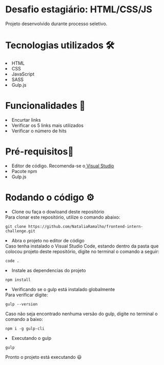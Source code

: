# Desafio estagiário: HTML/CSS/JS
Projeto desenvolvido durante processo seletivo.

# Tecnologias utilizados :hammer_and_wrench:
<li> HTML</li>
<li> CSS </li>
<li> JavaScript </li>
<li> SASS </li>
<li> Gulp.js </li>

# Funcionalidades :pushpin:
<li> Encurtar links </li>
<li> Verificar os 5 links mais utilizados </li>
<li> Verificar o número de hits </li>

# Pré-requisitos:memo:
<li> Editor de código. Recomenda-se o<a href="https://code.visualstudio.com/"> Visual Studio</a> </li>
<li> Pacote npm </li> 
<li> Gulp.js </li> 

# Rodando o código :gear:
<li> Clone ou faça o dowloand deste repositório </li>
 Para clonar este repositório, utilize o comando abaixo: 
 
  ```
 git clone https://github.com/NataliaRamalho/frontend-intern-challenge.git
 ```
 <li> Abra o projeto no editor de código </li>
 Caso tenha instalado o Visual Studio Code, estando dentro da pasta que colocou projeto deste repositório, digite no terminal o comando a seguir:
 
  ```
 code .
 ```
 
 <li> Instale as dependencias do projeto </li>
 
   ```
 npm install 
 ```
 
<li> Verificando se o gulp está instalado globalmente </li>
Para verificar digite:

  ```
 gulp --version           
 ```
 Caso não seja encontrado nenhuma versão do gulp, digite no terminal o comando a baixo:
 
   ```
 npm i -g gulp-cli   
 ```
 
<li> Executando o gulp </li>

  ```
 gulp 
 ```
Pronto o projeto está executando :smiley: 
